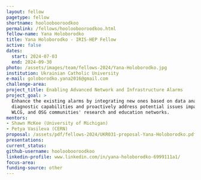 ```yaml
---
layout: fellow
pagetype: fellow
shortname: hooloobooroodkoo
permalink: /fellows/hooloobooroodkoo.html
fellow-name: Yana Holoborodko
title: Yana Holoborodko - IRIS-HEP Fellow
active: false
dates:
  start: 2024-07-03
  end: 2024-09-30
photo: /assets/images/team/fellows-2024/Yana-Holoborodko.jpg
institution: Ukrainian Catholic University
e-mail: goloborodko.yana2016@gmail.com
challenge-area:
project_title: Enabling Advanced Network and Infrastructure Alarms
project_goal: >
  Enhance the existing alarms by integrating new ones based on data analysis to improve
  diagnostic capabilities and proactively address potential issues impacting the HEP,
  WLCG, and OSG communities' research and education networks.
mentors:
- Shawn McKee (University of Michigan)
- Petya Vasileva (CERN)
proposal: /assets/pdf/fellows-2024/UKR031-proposal-Yana-Holoborodko.pdf
presentations:
current_status:
github-username: hooloobooroodkoo
linkedin-profile: www.linkedin.com/in/yana-holoborodko-6999111a1/
focus-area:
funding-source: other
---
```

